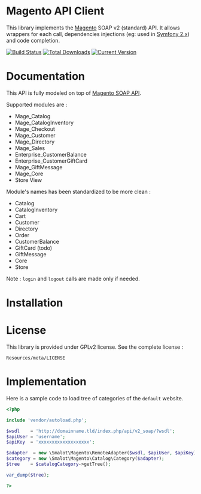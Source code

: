 # Magento API Client

This library implements the [Magento](http://www.magentocommerce.com/) SOAP v2 (standard) API.
It allows wrappers for each call, dependencies injections (eg: used in [Symfony 2.x](http://symfony.com/)) and code completion.

[![Build Status](https://travis-ci.org/smalot/magento-client.png?branch=master)](https://travis-ci.org/smalot/magento-client)
[![Total Downloads](https://poser.pugx.org/smalot/magento-client/downloads.png)](https://packagist.org/packages/smalot/magento-client)
[![Current Version](https://poser.pugx.org/smalot/magento-client/v/stable.png)](https://packagist.org/packages/smalot/magento-client)

# Documentation

This API is fully modeled on top of [Magento SOAP API](http://www.magentocommerce.com/api/soap/introduction.html).

Supported modules are :
* Mage_Catalog
* Mage_CatalogInventory
* Mage_Checkout
* Mage_Customer
* Mage_Directory
* Mage_Sales
* Enterprise_CustomerBalance
* Enterprise_CustomerGiftCard
* Mage_GiftMessage
* Mage_Core
* Store View

Module's names has been standardized to be more clean :
* Catalog
* CatalogInventory
* Cart
* Customer
* Directory
* Order
* CustomerBalance
* GiftCard (todo)
* GiftMessage
* Core
* Store

Note : `login` and `logout` calls are made only if needed.

# Installation



# License

This library is provided under GPLv2 license. See the complete license :

    Resources/meta/LICENSE

# Implementation


Here is a sample code to load tree of categories of the `default` website.

```php
<?php

include 'vendor/autoload.php';

$wsdl    = 'http://domainname.tld/index.php/api/v2_soap/?wsdl';
$apiUser = 'username';
$apiKey  = 'xxxxxxxxxxxxxxxxxxx';

$adapter  = new \Smalot\Magento\RemoteAdapter($wsdl, $apiUser, $apiKey);
$category = new \Smalot\Magento\Catalog\Category($adapter);
$tree    = $catalogCategory->getTree();

var_dump($tree);

?>
```
